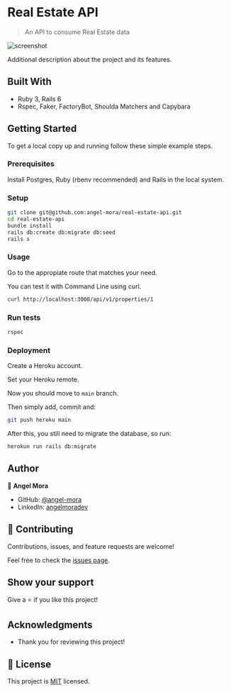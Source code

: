 # Real Estate API

> An API to consume Real Estate data

![screenshot](./app_screenshot.png)

Additional description about the project and its features.

## Built With

- Ruby 3, Rails 6
- Rspec, Faker, FactoryBot, Shoulda Matchers and Capybara

## Getting Started

To get a local copy up and running follow these simple example steps.

### Prerequisites

Install Postgres, Ruby (rbenv recommended) and Rails in the local system.

### Setup

```bash
git clone git@github.com:angel-mora/real-estate-api.git
cd real-estate-api
bundle install
rails db:create db:migrate db:seed
rails s
```

### Usage

Go to the appropiate route that matches your need.

You can test it with Command Line using curl.

```bash
curl http://localhost:3000/api/v1/properties/1
```

### Run tests

```bash
rspec
```

### Deployment

Create a Heroku account.

Set your Heroku remote.

Now you should move to ```main``` branch.

Then simply add, commit and:

```bash
git push heroku main
```

After this, you still need to migrate the database, so run:

```bash
herokun run rails db:migrate
```

## Author

👤 **Angel Mora**

- GitHub: [@angel-mora](https://github.com/angel-mora)
- LinkedIn: [angelmoradev](https://linkedin.com/in/angelmoradev)

## 🤝 Contributing

Contributions, issues, and feature requests are welcome!

Feel free to check the [issues page](../../issues/).

## Show your support

Give a ⭐️ if you like this project!

## Acknowledgments

- Thank you for reviewing this project!

## 📝 License

This project is [MIT](./MIT.md) licensed.
